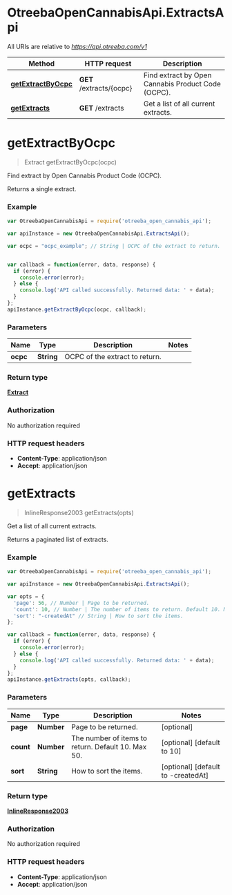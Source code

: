 # OtreebaOpenCannabisApi.ExtractsApi

All URIs are relative to *https://api.otreeba.com/v1*

Method | HTTP request | Description
------------- | ------------- | -------------
[**getExtractByOcpc**](ExtractsApi.md#getExtractByOcpc) | **GET** /extracts/{ocpc} | Find extract by Open Cannabis Product Code (OCPC).
[**getExtracts**](ExtractsApi.md#getExtracts) | **GET** /extracts | Get a list of all current extracts.


<a name="getExtractByOcpc"></a>
# **getExtractByOcpc**
> Extract getExtractByOcpc(ocpc)

Find extract by Open Cannabis Product Code (OCPC).

Returns a single extract.

### Example
```javascript
var OtreebaOpenCannabisApi = require('otreeba_open_cannabis_api');

var apiInstance = new OtreebaOpenCannabisApi.ExtractsApi();

var ocpc = "ocpc_example"; // String | OCPC of the extract to return.


var callback = function(error, data, response) {
  if (error) {
    console.error(error);
  } else {
    console.log('API called successfully. Returned data: ' + data);
  }
};
apiInstance.getExtractByOcpc(ocpc, callback);
```

### Parameters

Name | Type | Description  | Notes
------------- | ------------- | ------------- | -------------
 **ocpc** | **String**| OCPC of the extract to return. | 

### Return type

[**Extract**](Extract.md)

### Authorization

No authorization required

### HTTP request headers

 - **Content-Type**: application/json
 - **Accept**: application/json

<a name="getExtracts"></a>
# **getExtracts**
> InlineResponse2003 getExtracts(opts)

Get a list of all current extracts.

Returns a paginated list of extracts.

### Example
```javascript
var OtreebaOpenCannabisApi = require('otreeba_open_cannabis_api');

var apiInstance = new OtreebaOpenCannabisApi.ExtractsApi();

var opts = { 
  'page': 56, // Number | Page to be returned.
  'count': 10, // Number | The number of items to return. Default 10. Max 50.
  'sort': "-createdAt" // String | How to sort the items.
};

var callback = function(error, data, response) {
  if (error) {
    console.error(error);
  } else {
    console.log('API called successfully. Returned data: ' + data);
  }
};
apiInstance.getExtracts(opts, callback);
```

### Parameters

Name | Type | Description  | Notes
------------- | ------------- | ------------- | -------------
 **page** | **Number**| Page to be returned. | [optional] 
 **count** | **Number**| The number of items to return. Default 10. Max 50. | [optional] [default to 10]
 **sort** | **String**| How to sort the items. | [optional] [default to -createdAt]

### Return type

[**InlineResponse2003**](InlineResponse2003.md)

### Authorization

No authorization required

### HTTP request headers

 - **Content-Type**: application/json
 - **Accept**: application/json

